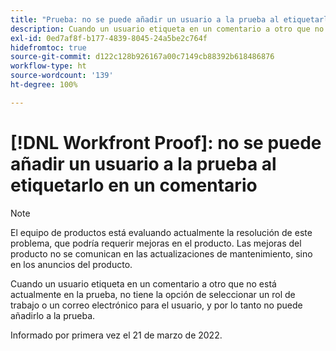 ```yaml
---
title: "Prueba: no se puede añadir un usuario a la prueba al etiquetarlo en un comentario"
description: Cuando un usuario etiqueta en un comentario a otro que no está actualmente en la prueba, no tiene la opción de seleccionar un rol de trabajo o un correo electrónico para el usuario, y por lo tanto no puede añadirlo a la prueba.
exl-id: 0ed7af8f-b177-4839-8045-24a5be2c764f
hidefromtoc: true
source-git-commit: d122c128b926167a00c7149cb88392b618486876
workflow-type: ht
source-wordcount: '139'
ht-degree: 100%

---
```


# [!DNL Workfront Proof]: no se puede añadir un usuario a la prueba al etiquetarlo en un comentario

>[!NOTE]
>
>El equipo de productos está evaluando actualmente la resolución de este problema, que podría requerir mejoras en el producto. Las mejoras del producto no se comunican en las actualizaciones de mantenimiento, sino en los anuncios del producto.

Cuando un usuario etiqueta en un comentario a otro que no está actualmente en la prueba, no tiene la opción de seleccionar un rol de trabajo o un correo electrónico para el usuario, y por lo tanto no puede añadirlo a la prueba.

Informado por primera vez el 21 de marzo de 2022.
